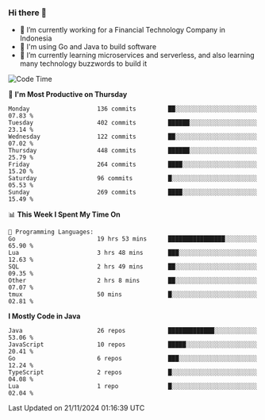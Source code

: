 ### Hi there 👋

<!--
**mazzama/mazzama** is a ✨ _special_ ✨ repository because its `README.md` (this file) appears on your GitHub profile.

Here are some ideas to get you started:

- 🔭 I’m currently working on ...
- 🌱 I’m currently learning ...
- 👯 I’m looking to collaborate on ...
- 🤔 I’m looking for help with ...
- 💬 Ask me about ...
- 📫 How to reach me: ...
- 😄 Pronouns: ...
- ⚡ Fun fact: ...
-->

- 🔭 I’m currently working for a Financial Technology Company in Indonesia
- :gun: I'm using Go and Java to build software
- 🌱 I’m currently learning microservices and serverless, and also learning many technology buzzwords to build it

<!--START_SECTION:waka-->
![Code Time](http://img.shields.io/badge/Code%20Time-3%2C662%20hrs%2021%20mins-blue)

📅 **I'm Most Productive on Thursday** 

```text
Monday                   136 commits         ██░░░░░░░░░░░░░░░░░░░░░░░   07.83 % 
Tuesday                  402 commits         ██████░░░░░░░░░░░░░░░░░░░   23.14 % 
Wednesday                122 commits         ██░░░░░░░░░░░░░░░░░░░░░░░   07.02 % 
Thursday                 448 commits         ██████░░░░░░░░░░░░░░░░░░░   25.79 % 
Friday                   264 commits         ████░░░░░░░░░░░░░░░░░░░░░   15.20 % 
Saturday                 96 commits          █░░░░░░░░░░░░░░░░░░░░░░░░   05.53 % 
Sunday                   269 commits         ████░░░░░░░░░░░░░░░░░░░░░   15.49 % 
```


📊 **This Week I Spent My Time On** 

```text
💬 Programming Languages: 
Go                       19 hrs 53 mins      ████████████████░░░░░░░░░   65.90 % 
Lua                      3 hrs 48 mins       ███░░░░░░░░░░░░░░░░░░░░░░   12.63 % 
SQL                      2 hrs 49 mins       ██░░░░░░░░░░░░░░░░░░░░░░░   09.35 % 
Other                    2 hrs 8 mins        ██░░░░░░░░░░░░░░░░░░░░░░░   07.07 % 
tmux                     50 mins             █░░░░░░░░░░░░░░░░░░░░░░░░   02.81 % 
```

**I Mostly Code in Java** 

```text
Java                     26 repos            █████████████░░░░░░░░░░░░   53.06 % 
JavaScript               10 repos            █████░░░░░░░░░░░░░░░░░░░░   20.41 % 
Go                       6 repos             ███░░░░░░░░░░░░░░░░░░░░░░   12.24 % 
TypeScript               2 repos             █░░░░░░░░░░░░░░░░░░░░░░░░   04.08 % 
Lua                      1 repo              █░░░░░░░░░░░░░░░░░░░░░░░░   02.04 % 
```




 Last Updated on 21/11/2024 01:16:39 UTC
<!--END_SECTION:waka-->
